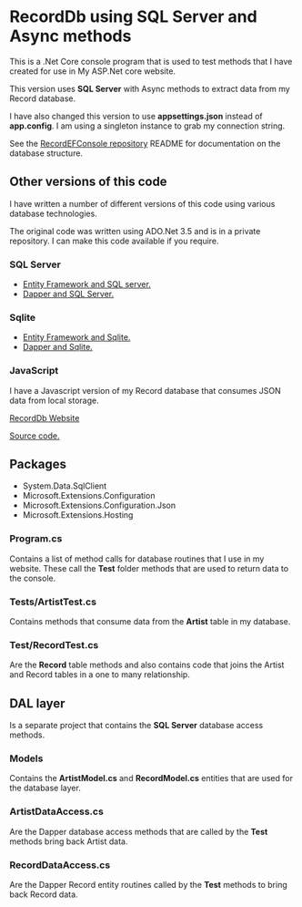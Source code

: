 # RecordDb using SQL Server and Async methods

This is a .Net Core console program that is used to test methods that I have created for use in My ASP.Net core website.

This version uses **SQL Server** with Async methods to extract data from my Record database.

I have also changed this version to use **appsettings.json** instead of **app.config**. I am using a singleton instance to grab my connection string.

See the [RecordEFConsole repository](https://github.com/alanrob17/RecordEFConsole) README for documentation on the database structure.

## Other versions of this code

I have written a number of different versions of this code using various database technologies.

The original code was written using ADO.Net 3.5 and is in a private repository. I can make this code available if you require.

### SQL Server

* [Entity Framework and SQL server.](https://github.com/alanrob17/RecordEFConsole)
* [Dapper and SQL Server.](https://github.com/alanrob17/RecordDbSqlDapperApp)

### Sqlite

* [Entity Framework and Sqlite.](https://github.com/alanrob17/RecordDBEFSQLite)
* [Dapper and Sqlite.](https://github.com/alanrob17/RecordDbSQLiteDapper)

### JavaScript

I have a Javascript version of my Record database that consumes JSON data from local storage.

[RecordDb Website](https://recordlist.netlify.app/)

[Source code.](https://github.com/alanrob17/recorddb-app)

## Packages

* System.Data.SqlClient
* Microsoft.Extensions.Configuration
* Microsoft.Extensions.Configuration.Json
* Microsoft.Extensions.Hosting

### Program.cs

Contains a list of method calls for database routines that I use in my website. These call the **Test** folder methods that are used to return data to the console.

### Tests/ArtistTest.cs

Contains methods that consume data from the **Artist** table in my database.

### Test/RecordTest.cs

Are the **Record** table methods and also contains code that joins the Artist and Record tables in a one to many relationship.

## DAL layer

Is a separate project that contains the **SQL Server** database access methods.

### Models

Contains the **ArtistModel.cs** and **RecordModel.cs** entities that are used for the database layer.

### ArtistDataAccess.cs

Are the Dapper database access methods that are called by the **Test** methods bring back Artist data.

### RecordDataAccess.cs

Are the Dapper Record entity routines called by the **Test** methods to bring back Record data.

